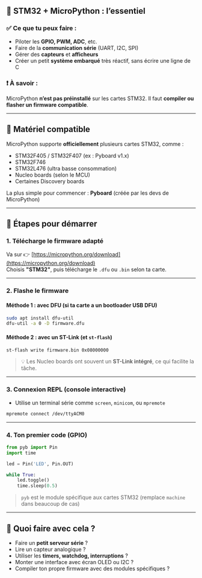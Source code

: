 

## 🔧 STM32 + MicroPython : l’essentiel

### ✅ Ce que tu peux faire :
- Piloter les **GPIO, PWM, ADC**, etc.
- Faire de la **communication série** (UART, I2C, SPI)
- Gérer des **capteurs** et **afficheurs**
- Créer un petit **système embarqué** très réactif, sans écrire une ligne de C

### ❗ À savoir :
MicroPython **n’est pas préinstallé** sur les cartes STM32. Il faut **compiler ou flasher un firmware compatible**.

---

## 🧩 Matériel compatible

MicroPython supporte **officiellement** plusieurs cartes STM32, comme :
- STM32F405 / STM32F407 (ex : Pyboard v1.x)
- STM32F746
- STM32L476 (ultra basse consommation)
- Nucleo boards (selon le MCU)
- Certaines Discovery boards

La plus simple pour commencer : **Pyboard** (créée par les devs de MicroPython)

---

## 🧪 Étapes pour démarrer

### 1. **Télécharge le firmware adapté**

Va sur 👉 [https://micropython.org/download](https://micropython.org/download)  
Choisis **"STM32"**, puis télécharge le `.dfu` ou `.bin` selon ta carte.

---

### 2. **Flashe le firmware**

#### Méthode 1 : avec DFU (si ta carte a un bootloader USB DFU)
```bash
sudo apt install dfu-util
dfu-util -a 0 -D firmware.dfu
```

#### Méthode 2 : avec un ST-Link (et `st-flash`)
```bash
st-flash write firmware.bin 0x08000000
```

> 💡 Les Nucleo boards ont souvent un **ST-Link intégré**, ce qui facilite la tâche.

---

### 3. **Connexion REPL (console interactive)**

- Utilise un terminal série comme `screen`, `minicom`, ou `mpremote`
```bash
mpremote connect /dev/ttyACM0
```

---

### 4. **Ton premier code (GPIO)**

```python
from pyb import Pin
import time

led = Pin('LED', Pin.OUT)

while True:
    led.toggle()
    time.sleep(0.5)
```

> `pyb` est le module spécifique aux cartes STM32 (remplace `machine` dans beaucoup de cas)

---

## 🚀 Quoi faire avec cela ?

- Faire un **petit serveur série** ?
- Lire un capteur analogique ?
- Utiliser les **timers, watchdog, interruptions** ?
- Monter une interface avec écran OLED ou I2C ?
- Compiler ton propre firmware avec des modules spécifiques ?

